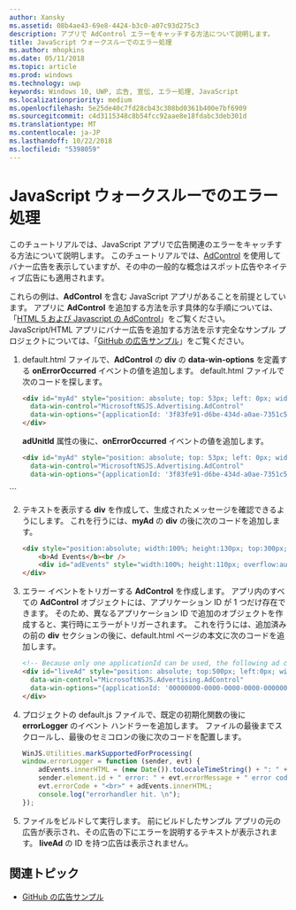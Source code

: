 ```yaml
---
author: Xansky
ms.assetid: 08b4ae43-69e8-4424-b3c0-a07c93d275c3
description: アプリで AdControl エラーをキャッチする方法について説明します。
title: JavaScript ウォークスルーでのエラー処理
ms.author: mhopkins
ms.date: 05/11/2018
ms.topic: article
ms.prod: windows
ms.technology: uwp
keywords: Windows 10, UWP, 広告, 宣伝, エラー処理, JavaScript
ms.localizationpriority: medium
ms.openlocfilehash: 5e25de40c7fd28cb43c308bd0361b400e7bf6909
ms.sourcegitcommit: c4d3115348c8b54fcc92aae8e18fdabc3deb301d
ms.translationtype: MT
ms.contentlocale: ja-JP
ms.lasthandoff: 10/22/2018
ms.locfileid: "5398059"
---
```

# <a name="error-handling-in-javascript-walkthrough"></a>JavaScript ウォークスルーでのエラー処理

このチュートリアルでは、JavaScript アプリで広告関連のエラーをキャッチする方法について説明します。 このチュートリアルでは、[AdControl](https://docs.microsoft.com/uwp/api/microsoft.advertising.winrt.ui.adcontrol) を使用してバナー広告を表示していますが、その中の一般的な概念はスポット広告やネイティブ広告にも適用されます。

これらの例は、**AdControl** を含む JavaScript アプリがあることを前提としています。 アプリに **AdControl** を追加する方法を示す具体的な手順については、「[HTML 5 および Javascript の AdControl](adcontrol-in-html-5-and-javascript.md)」をご覧ください。 JavaScript/HTML アプリにバナー広告を追加する方法を示す完全なサンプル プロジェクトについては、「[GitHub の広告サンプル](http://aka.ms/githubads)」をご覧ください。

1.  default.html ファイルで、**AdControl** の **div** の **data-win-options** を定義する **onErrorOccurred** イベントの値を追加します。 default.html ファイルで次のコードを探します。
    ``` HTML
    <div id="myAd" style="position: absolute; top: 53px; left: 0px; width: 300px; height: 250px; z-index: 1"
      data-win-control="MicrosoftNSJS.Advertising.AdControl"
      data-win-options="{applicationId: '3f83fe91-d6be-434d-a0ae-7351c5a997f1', adUnitId: 'test'}">
    </div>
    ```
    **adUnitId** 属性の後に、**onErrorOccurred** イベントの値を追加します。
    ``` HTML
    <div id="myAd" style="position: absolute; top: 53px; left: 0px; width: 300px; height: 250px; z-index: 1"
      data-win-control="MicrosoftNSJS.Advertising.AdControl"
      data-win-options="{applicationId: '3f83fe91-d6be-434d-a0ae-7351c5a997f1', adUnitId: 'test', onErrorOccurred: errorLogger}">
  </div>
  ```

2.  テキストを表示する **div** を作成して、生成されたメッセージを確認できるようにします。 これを行うには、**myAd** の **div** の後に次のコードを追加します。
    ``` HTML
    <div style="position:absolute; width:100%; height:130px; top:300px; left:0px">
        <b>Ad Events</b><br />
        <div id="adEvents" style="width:100%; height:110px; overflow:auto"></div>
    </div>
    ```

3.  エラー イベントをトリガーする **AdControl** を作成します。 アプリ内のすべての **AdControl** オブジェクトには、アプリケーション ID が 1 つだけ存在できます。 そのため、異なるアプリケーション ID で追加のオブジェクトを作成すると、実行時にエラーがトリガーされます。 これを行うには、追加済みの前の **div** セクションの後に、default.html ページの本文に次のコードを追加します。
    ``` HTML
    <!-- Because only one applicationId can be used, the following ad control will fire an error event. -->
    <div id="liveAd" style="position: absolute; top:500px; left:0px; width:480px; height:80px"
      data-win-control="MicrosoftNSJS.Advertising.AdControl"
      data-win-options="{applicationId: '00000000-0000-0000-0000-000000000000', adUnitId: 'test', onErrorOccurred: errorLogger }" >
    </div>
    ```

4.  プロジェクトの default.js ファイルで、既定の初期化関数の後に **errorLogger** のイベント ハンドラーを追加します。 ファイルの最後までスクロールし、最後のセミコロンの後に次のコードを配置します。
    ``` javascript
    WinJS.Utilities.markSupportedForProcessing(
    window.errorLogger = function (sender, evt) {
        adEvents.innerHTML = (new Date()).toLocaleTimeString() + ": " +
        sender.element.id + " error: " + evt.errorMessage + " error code: " +
        evt.errorCode + "<br>" + adEvents.innerHTML;
        console.log("errorhandler hit. \n");
    });
    ```

5.  ファイルをビルドして実行します。 前にビルドしたサンプル アプリの元の広告が表示され、その広告の下にエラーを説明するテキストが表示されます。 **liveAd** の ID を持つ広告は表示されません。

## <a name="related-topics"></a>関連トピック

* [GitHub の広告サンプル](http://aka.ms/githubads)

